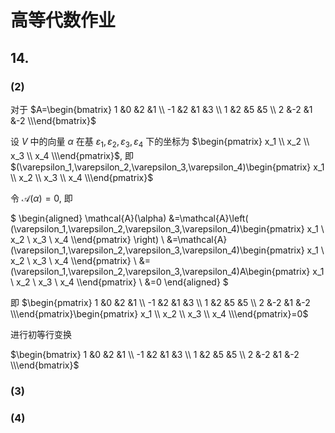 # 高等代数作业
<!-- 
## 练习

在 $P[x]_{n}(n>1)$ 中, 求微分变换 $D$ 的特征多项式. 并证明: $D$ 在任何一组基下的矩阵都不可能是对角矩阵 (即 $D$ 不可对角化).

**解:**

对于一组基 $1, x, x^{2},\cdots ,x^{n-1}$, 其对应的线性变换矩阵 $A$ 为

$A=\begin{pmatrix}0&1&\cdots&0\\0&0&\cdots&0\\\vdots&\vdots&\ddots&\vdots\\0&0&\cdots&n-1\\0&0&\cdots&0\end{pmatrix}$

$\therefore |\lambda E-A|=\begin{vmatrix}\lambda&-1&\cdots&0\\0&\lambda&\cdots&0\\\vdots&\vdots&\ddots&\vdots\\0&0&\cdots&1-n\\0&0&\cdots&\lambda\end{vmatrix}=\lambda^{n}$

所以 $D$ 的特征值为 $0$

带入 $\lambda E-A$ 可得 $-A$.

求解 $-AX=0$ 方程组可知, 解空间的维度是 $1$, 即只有一个线性无关的特征向量.

所以对于 $n>1$ 的 $D$ 来说, $D$ 不可对角化.

## 例 3

线性变换 $\sigma$ 在基 $\varepsilon_1, \varepsilon_2, \varepsilon_3$ 下的矩阵为 $A=\begin{bmatrix} -1 &1 &0 \\ -4 &3 &0 \\ 1 &0 &2 \\\end{bmatrix}$, 在 $V$ 中是否存在一组基, 使 $\sigma$ 在该基下为对角矩阵, 若存在, 则求之.

**解:**

对于矩阵: $A=\begin{bmatrix} -1 &1 &0 \\ -4 &3 &0 \\ 1 &0 &2 \\\end{bmatrix}$

令 $B=\lambda\begin{bmatrix}1 &0 &0 \\0 &1 &0 \\0 &0 &1 \\\end{bmatrix}-\begin{bmatrix} -1 &1 &0 \\ -4 &3 &0 \\ 1 &0 &2 \\\end{bmatrix}=\begin{bmatrix}\lambda + 1 & -1 & 0\\4 & \lambda - 3 & 0\\-1 & 0 & \lambda - 2\end{bmatrix}$

行列式为 $\lambda^{3} - 4 \lambda^{2} + 5 \lambda - 2=\left(\lambda - 2\right) \left(\lambda - 1\right)^{2}$

解得其特征值为 $1, 2$

令 $\lambda_1=1, \lambda_2=2$

则 $B_1=\lambda_1\begin{bmatrix}1 &0 &0 \\0 &1 &0 \\0 &0 &1 \\\end{bmatrix}-\begin{bmatrix} -1 &1 &0 \\ -4 &3 &0 \\ 1 &0 &2 \\\end{bmatrix}=\begin{bmatrix}2 & -1 & 0\\4 & -2 & 0\\-1 & 0 & -1\end{bmatrix}$

进行初等行变换化简:

$\begin{bmatrix}2 & -1 & 0\\4 & -2 & 0\\-1 & 0 & -1\end{bmatrix} \rightarrow \begin{bmatrix}1 & 0 & 1\\0 & 1 & 2\\0 & 0 & 0\end{bmatrix}$

对于特征值 $\lambda_1=1$, 其中一个特征向量是 $\xi_1=\begin{bmatrix}-1\\-2\\1\end{bmatrix}$

同理 $B_2=\lambda_2\begin{bmatrix}1 &0 &0 \\0 &1 &0 \\0 &0 &1 \\\end{bmatrix}-\begin{bmatrix} -1 &1 &0 \\ -4 &3 &0 \\ 1 &0 &2 \\\end{bmatrix}=\begin{bmatrix}3 & -1 & 0\\4 & -1 & 0\\-1 & 0 & 0\end{bmatrix}$

进行初等行变换化简:

$\begin{bmatrix}3 & -1 & 0\\4 & -1 & 0\\-1 & 0 & 0\end{bmatrix} \rightarrow\begin{bmatrix}1 & 0 & 0\\0 & 1 & 0\\0 & 0 & 0\end{bmatrix}$

对于特征值 $\lambda_2=2$, 其中一个特征向量是 $\xi_2=\begin{bmatrix}0\\0\\1\end{bmatrix}$

因为 $A$ 是 $3$ 维的矩阵, 而只有 $2$ 个线性无关的特征向量

所以不存在一组基, 使得 $\sigma$ 在其之下为对角矩阵.


## 例 4

实数域上的矩阵 $A$ 能否与对角矩阵相似? 如果能, 求可逆矩阵 $X$ 使 $X^{-1}AX=\Lambda$ 为对角阵, 这里 $A=\begin{bmatrix} -2 &1 &1 \\ 0 &2 &0 \\ -4 &1 &3 \\\end{bmatrix}$.

**解:**

令 $B=\lambda\begin{bmatrix}1 &0 &0 \\0 &1 &0 \\0 &0 &1 \\\end{bmatrix}-\begin{bmatrix} -2 &1 &1 \\ 0 &2 &0 \\ -4 &1 &3 \\\end{bmatrix}=\begin{bmatrix}\lambda + 2 & -1 & -1\\0 & \lambda - 2 & 0\\4 & -1 & \lambda - 3\end{bmatrix}$

其行列式为 $\lambda^{3} - 3 \lambda^{2} + 4=\left(\lambda - 2\right)^{2} \left(\lambda + 1\right)$

解得其特征值为 $-11, 2$

令 $\lambda_1=-1, \lambda_2=2$

则 $B_1=\lambda_1\begin{bmatrix}1 &0 &0 \\0 &1 &0 \\0 &0 &1 \\\end{bmatrix}-\begin{bmatrix} -2 &1 &1 \\ 0 &2 &0 \\ -4 &1 &3 \\\end{bmatrix}=\begin{bmatrix}1 & -1 & -1\\0 & -3 & 0\\4 & -1 & -4\end{bmatrix}$

进行初等行变换化简:

$\begin{bmatrix}1 & -1 & -1\\0 & -3 & 0\\4 & -1 & -4\end{bmatrix} \rightarrow \begin{bmatrix}1 & 0 & -1\\0 & 1 & 0\\0 & 0 & 0\end{bmatrix}$

对于特征值 $\lambda_1=-1$, 其中一个特征向量为 $\xi_1=\begin{bmatrix}1\\0\\1\end{bmatrix}$

同理 $B_2=\lambda_2\begin{bmatrix}1 &0 &0 \\0 &1 &0 \\0 &0 &1 \\\end{bmatrix}-\begin{bmatrix} -2 &1 &1 \\ 0 &2 &0 \\ -4 &1 &3 \\\end{bmatrix}=\begin{bmatrix}4 & -1 & -1\\0 & 0 & 0\\4 & -1 & -1\end{bmatrix}$

进行初等行变换化简:

$\begin{bmatrix}4 & -1 & -1\\0 & 0 & 0\\4 & -1 & -1\end{bmatrix} \rightarrow \begin{bmatrix}1 & - \frac{1}{4} & - \frac{1}{4}\\0 & 0 & 0\\0 & 0 & 0\end{bmatrix}$

对于特征值 $\lambda_2=2$, 其中两个线性无关的特征向量为 $\xi_{2}=\begin{bmatrix}\frac{1}{4}\\1\\0\end{bmatrix}, \xi_3=\begin{bmatrix}\frac{1}{4}\\0\\1\end{bmatrix}$

因此可以令 $X=\begin{bmatrix} 1 &\frac{1}{4} &\frac{1}{4} \\ 0 &1 &0 \\ 1 &0 &1 \\\end{bmatrix}$

则有 $\Lambda=X^{-1}AX=\begin{bmatrix} 1 &\frac{1}{4} &\frac{1}{4} \\ 0 &1 &0 \\ 1 &0 &1 \\\end{bmatrix}^{-1}\begin{bmatrix} -2 &1 &1 \\ 0 &2 &0 \\ -4 &1 &3 \\\end{bmatrix}\begin{bmatrix} 1 &\frac{1}{4} &\frac{1}{4} \\ 0 &1 &0 \\ 1 &0 &1 \\\end{bmatrix}=\begin{bmatrix}-1 & 0 & 0\\0 & 2 & 0\\0 & 0 & 2\end{bmatrix}$ 为对角阵. -->


## 14.

### (2)

对于 $A=\begin{bmatrix} 1 &0 &2 &1 \\ -1 &2 &1 &3 \\ 1 &2 &5 &5 \\ 2 &-2 &1 &-2 \\\end{bmatrix}$

设 $V$ 中的向量 $\alpha$ 在基 $\varepsilon_1,\varepsilon_2,\varepsilon_3, \varepsilon_4$ 下的坐标为 $\begin{pmatrix} x_1 \\ x_2 \\ x_3 \\ x_4 \\\end{pmatrix}$, 即 $(\varepsilon_1,\varepsilon_2,\varepsilon_3,\varepsilon_4)\begin{pmatrix} x_1 \\ x_2 \\ x_3 \\ x_4 \\\end{pmatrix}$

令 $\mathcal{A}(\alpha)=0$, 即

$
\begin{aligned}
\mathcal{A}(\alpha)
&=\mathcal{A}\left( (\varepsilon_1,\varepsilon_2,\varepsilon_3,\varepsilon_4)\begin{pmatrix} x_1 \\ x_2 \\ x_3 \\ x_4 \\\end{pmatrix} \right)  \\
&=\mathcal{A}(\varepsilon_1,\varepsilon_2,\varepsilon_3,\varepsilon_4)\begin{pmatrix} x_1 \\ x_2 \\ x_3 \\ x_4 \\\end{pmatrix}  \\
&=(\varepsilon_1,\varepsilon_2,\varepsilon_3,\varepsilon_4)A\begin{pmatrix} x_1 \\ x_2 \\ x_3 \\ x_4 \\\end{pmatrix}  \\
&=0
\end{aligned}
$

即 $\begin{pmatrix} 1 &0 &2 &1 \\ -1 &2 &1 &3 \\ 1 &2 &5 &5 \\ 2 &-2 &1 &-2 \\\end{pmatrix}\begin{pmatrix} x_1 \\ x_2 \\ x_3 \\ x_4 \\\end{pmatrix}=0$

进行初等行变换

$\begin{bmatrix} 1 &0 &2 &1 \\ -1 &2 &1 &3 \\ 1 &2 &5 &5 \\ 2 &-2 &1 &-2 \\\end{bmatrix}$


### (3)

### (4)